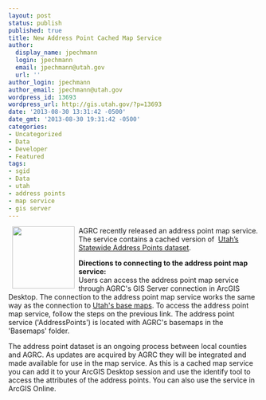 ```yaml
---
layout: post
status: publish
published: true
title: New Address Point Cached Map Service
author:
  display_name: jpechmann
  login: jpechmann
  email: jpechmann@utah.gov
  url: ''
author_login: jpechmann
author_email: jpechmann@utah.gov
wordpress_id: 13693
wordpress_url: http://gis.utah.gov/?p=13693
date: '2013-08-30 13:31:42 -0500'
date_gmt: '2013-08-30 19:31:42 -0500'
categories:
- Uncategorized
- Data
- Developer
- Featured
tags:
- sgid
- Data
- utah
- address points
- map service
- gis server
---
```

<p><a href="http://gis.utah.gov/?attachment_id=13706"><img alt="" src="http://gis.utah.gov/wp-content/uploads/Addresspntmapservice-150x150.png" style="float:left; height:125px; margin:0px 8px; width:125px" /></a>AGRC recently released an address point map service. The service contains a cached version of &nbsp;<a href="http://gis.utah.gov/utah-gis-framework-data-for-800-please-alex">Utah&rsquo;s Statewide Address Points dataset</a>. </p>
<p><strong>Directions to connecting to the address point map service: </strong><br />
Users can access the address point map service through AGRC's GIS Server connection in ArcGIS Desktop. The connection to the address point map service works the same way as the connection to <a href="http://gis.utah.gov/data/sgid-base-map-services-arcmap/">Utah's base maps</a>. To access the address point map service, follow the steps on the previous link. The address point service ('AddressPoints') is located with AGRC's basemaps in the 'Basemaps' folder.</p>
<p>The address point dataset is an ongoing process between local counties and AGRC. As updates are acquired by AGRC they will be integrated and made available for use in the map service. As this is a cached map service you can add it to your ArcGIS Desktop session and use the identify tool to access the attributes of the address points.  You can also use the service in ArcGIS Online.</p>

